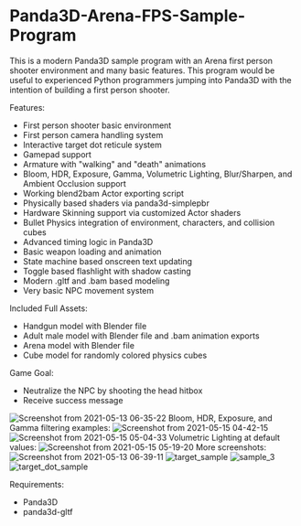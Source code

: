 # Panda3D-Arena-FPS-Sample-Program
This is a modern Panda3D sample program with an Arena first person shooter environment and many basic features. This program would be useful to experienced Python programmers jumping into Panda3D with the intention of building a first person shooter.

Features:
- First person shooter basic environment
- First person camera handling system
- Interactive target dot reticule system
- Gamepad support
- Armature with "walking" and "death" animations
- Bloom, HDR, Exposure, Gamma, Volumetric Lighting, Blur/Sharpen, and Ambient Occlusion support
- Working blend2bam Actor exporting script
- Physically based shaders via panda3d-simplepbr
- Hardware Skinning support via customized Actor shaders
- Bullet Physics integration of environment, characters, and collision cubes
- Advanced timing logic in Panda3D
- Basic weapon loading and animation
- State machine based onscreen text updating
- Toggle based flashlight with shadow casting
- Modern .gltf and .bam based modeling
- Very basic NPC movement system 

Included Full Assets:
- Handgun model with Blender file
- Adult male model with Blender file and .bam animation exports
- Arena model with Blender file
- Cube model for randomly colored physics cubes

Game Goal:
- Neutralize the NPC by shooting the head hitbox
- Receive success message

![Screenshot from 2021-05-13 06-35-22](https://user-images.githubusercontent.com/3117958/118127627-3127a180-b3b7-11eb-9e24-3ba0bd18852f.png)
Bloom, HDR, Exposure, and Gamma filtering examples:
![Screenshot from 2021-05-15 04-42-15](https://user-images.githubusercontent.com/3117958/118362592-4c2c1a00-b54d-11eb-807d-488140bc33be.png)
![Screenshot from 2021-05-15 05-04-33](https://user-images.githubusercontent.com/3117958/118362930-299b0080-b54f-11eb-94ec-93b6226a0931.png)
Volumetric Lighting at default values:
![Screenshot from 2021-05-15 05-19-20](https://user-images.githubusercontent.com/3117958/118362946-3e779400-b54f-11eb-9130-b38c0ac7cc5d.png)
More screenshots:
![Screenshot from 2021-05-13 06-39-11](https://user-images.githubusercontent.com/3117958/118127681-3f75bd80-b3b7-11eb-9de0-c902521ae374.png)
![target_sample](https://user-images.githubusercontent.com/3117958/115130068-87b4e200-9fa9-11eb-9db8-6c0ccb8f44c4.png)
![sample_3](https://user-images.githubusercontent.com/3117958/115130069-8a173c00-9fa9-11eb-9b26-10b824866a25.png)
![target_dot_sample](https://user-images.githubusercontent.com/3117958/115130071-8c799600-9fa9-11eb-9084-2f7c3352852d.png)

Requirements: 
- Panda3D
- panda3d-gltf
